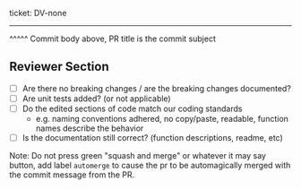 
ticket: DV-none
****
^^^^^ Commit body above, PR title is the commit subject
<!--commit body should be wrapped at 72 chars as long as this comment-->


<!--
Add this section for notes on how to test or comments about the review.
Please put any additional description about what the PR does in the commit body.
## Testing notes from the author

### Fix
If this is a fix, there should be a simple test of "this doesn't work on develop, does work on the fix branch"

### Feature
If manual testing is required, please fill out this table:
| Test Case                                    | How to tell if it works |
| ---                                          | ---                     |
| appfoo handles a PSM with no path prediction | Outputs empty fields    |
| appfoo handles a PSM with path prediction    | Outputs filled fields   |
-->

## Reviewer Section
* [ ] Are there no breaking changes / are the breaking changes documented?
* [ ] Are unit tests added? (or not applicable)
* [ ] Do the edited sections of code match our coding standards
  * e.g. naming conventions adhered, no copy/paste, readable, function names describe the behavior
* [ ] Is the documentation still correct? (function descriptions, readme, etc)

Note: Do not press green "squash and merge" or whatever it may say button, add label `automerge` to cause the pr to be automagically merged with the commit message from the PR.
